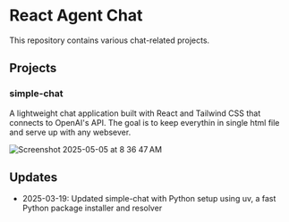 # React Agent Chat

This repository contains various chat-related projects.

## Projects

### simple-chat
A lightweight chat application built with React and Tailwind CSS that connects to OpenAI's API. The goal is to keep everythin in single html file and serve up with any websever.

![Screenshot 2025-05-05 at 8 36 47 AM](https://github.com/user-attachments/assets/df831432-b0c3-4094-8241-e8322e94ee7f)


## Updates

- 2025-03-19: Updated simple-chat with Python setup using uv, a fast Python package installer and resolver
